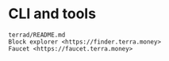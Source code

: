 # CLI and tools

```{toctree}
terrad/README.md
Block explorer <https://finder.terra.money>
Faucet <https://faucet.terra.money>
